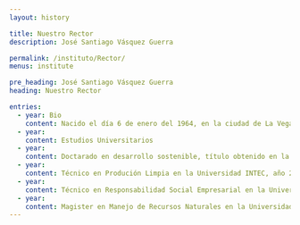 ```yaml
---
layout: history

title: Nuestro Rector
description: José Santiago Vásquez Guerra

permalink: /instituto/Rector/
menus: institute

pre_heading: José Santiago Vásquez Guerra
heading: Nuestro Rector

entries:
  - year: Bio
    content: Nacido el día 6 de enero del 1964, en la ciudad de La Vega, República Dominicana. Hijo de padres dominicanos, casado con la Lcda. Elisa Altagracia Abreu, educadora, con quien ha procreado tres hijos, Hosseini, Nelissa y Óscar José.
  - year: 
    content: Estudios Universitarios
  - year: 
    content: Doctarado en desarrollo sostenible, título obtenido en la Universidad UNICEPES, Michoacán, México, año 2017.
  - year: 
    content: Técnico en Produción Limpia en la Universidad INTEC, año 2011.
  - year: 
    content: Técnico en Responsabilidad Social Empresarial en la Universidad de Buenos Aires, Argentina, año 2009.
  - year: 
    content: Magister en Manejo de Recursos Naturales en la Universidad Nacional Pedro Henríquez Ureña (UNPHU), año 2002.
---    
```


